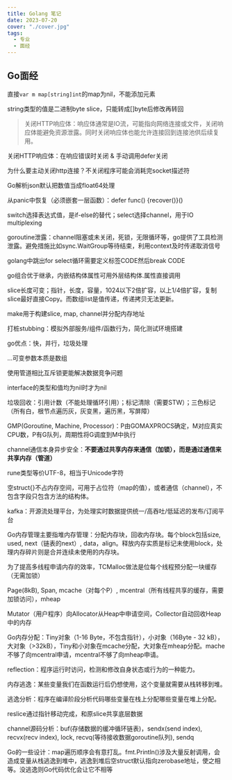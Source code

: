 ```yaml
---
title: Golang 笔记
date: 2023-07-20
cover: "./cover.jpg"
tags: 
  - 专业
  - 面经
---
```


## Go面经

直接`var m map[string]int`的map为nil，不能添加元素

string类型的值是二进制byte slice，只能转成[]byte后修改再转回

> 关闭HTTP响应体：响应体通常是IO流，可能指向网络连接或文件，关闭响应体能避免资源泄露。同时关闭响应体也能允许连接回到连接池供后续复用。

关闭HTTP响应体：在响应错误时关闭 & 手动调用defer关闭

为什么要主动关闭http连接？不关闭程序可能会消耗完socket描述符

Go解析json默认把数值当成float64处理

从panic中恢复（必须嵌套一层函数）：defer func() {recover()}()

switch选择表达式值，是if-else的替代；select选择channel，用于IO multiplexing

goroutine泄露：channel阻塞或未关闭，死锁，无限循环等，go提供了工具检测泄露。避免措施比如sync.WaitGroup等待结束，利用context及时传递取消信号

golang中跳出for select循环需要定义标签CODE然后break CODE

go组合优于继承，内嵌结构体属性可用外层结构体.属性直接调用

slice长度可变；指针，长度，容量，1024以下2倍扩容，以上1/4倍扩容，复制slice最好直接Copy。而数组list是值传递，传递拷贝无法更新。

make用于构建slice, map, channel并分配内存地址

打桩stubbing：模拟外部服务/组件/函数行为，简化测试环境搭建

go优点：快，并行，垃圾处理

...可变参数本质是数组

使用管道相比互斥锁更能解决数据竞争问题

interface的类型和值均为nil时才为nil

垃圾回收：引用计数（不能处理循环引用）；标记清除（需要STW）；三色标记（所有白，根节点遍历灰，灰变黑，遍历黑，写屏障）

GMP(Goroutine, Machine, Processor)：P由GOMAXPROCS确定，M对应真实CPU数，P有G队列，周期性将G调度到M中执行

channel通信本身异步安全：**不要通过共享内存来通信（加锁），而是通过通信来共享内存（管道）**

rune类型等价UTF-8，相当于Unicode字符

空struct{}不占内存空间，可用于占位符（map的值），或者通信（channel），不包含字段只包含方法的结构体。

kafka：开源流处理平台，为处理实时数据提供统一/高吞吐/低延迟的发布/订阅平台

Go内存管理主要指堆内存管理：分配内存块，回收内存块。每个block包括size, used, next（链表的next）, data，align。释放内存实质是标记未使用block，处理内存碎片则是合并连续未使用的内存块。

为了提高多线程申请内存的效率，TCMalloc做法是位每个线程预分配一块缓存（无需加锁）

Page(8kB), Span, mcache（对每个P）, mcentral（所有线程共享的缓存，需要加锁访问），mheap

Mutator（用户程序）向Allocator从Heap中申请空间，Collector自动回收Heap中的内存

Go内存分配：Tiny对象（1-16 Byte，不包含指针），小对象（16Byte - 32 kB），大对象（>32kB），Tiny和小对象在mcache分配，大对象在mheap分配。mache不够了向mcentral申请，mcentral不够了向mheap申请。

reflection：程序运行时访问，检测和修改自身状态或行为的一种能力。

内存逃逸：某些变量我们在函数运行后仍想使用，这个变量就需要从栈转移到堆。

逃逸分析：程序在编译阶段分析代码哪些变量在栈上分配哪些变量在堆上分配。

reslice通过指针移动完成，和原slice共享底层数据

channel源码分析：buf(存储数据的缓冲循环链表)，sendx(send index), recvx(recv index), lock, recvq(等待接收数据goroutine队列), sendq

Go的一些设计：map遍历顺序会有意打乱。fmt.Println()涉及大量反射调用，会造成变量从栈逃逸到堆中，逃逸到堆后空struct默认指向zerobase地址，使之相等。没逃逸则Go代码优化会让它不相等


